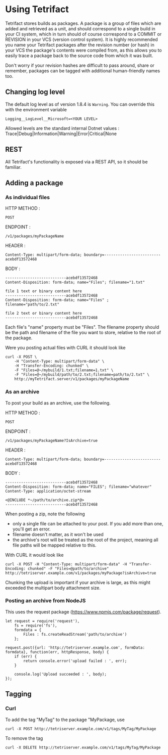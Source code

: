 # Using Tetrifact

Tetrifact stores builds as packages. A package is a group of files which are added and retrieved as a unit, and should correspond to a single build in your CI system, which in turn should of course correspond to a COMMIT or REVISION in your VCS (version control system). It is highly recommended you name your Tetrifact packages after the revision number (or hash) in your VCS the package's contents were compiled from, as this allows you to easily trace a package back to the source code from which it was built.

Don't worry if your revision hashes are difficult to pass around, share or remember, packages can be tagged with additional human-friendly names too.

## Changing log level

The default log level as of version 1.8.4 is `Warning`. You can override this with the environment variable

    Logging__LogLevel__Microsoft=<YOUR LEVEL>

Allowed levels are the standard internal Dotnet values : Trace|Debug|Information|Warning|Error|Critical|None

## REST

All Tetrifact's functionality is exposed via a REST API, so it should be familiar.

## Adding a package

### As individual files

HTTP METHOD :

    POST

ENDPOINT :

    /v1/packages/myPackageName

HEADER :

    Content-Type: multipart/form-data; boundary=-------------------------acebdf13572468 

BODY :

    ---------------------------acebdf13572468
    Content-Disposition: form-data; name="Files"; filename="1.txt" 

    file 1 text or binary content here
    ---------------------------acebdf13572468
    Content-Disposition: form-data; name="Files" ; filename="path/to/2.txt"

    file 2 text or binary content here
    ---------------------------acebdf13572468

Each file's "name" property must be "Files". The filename property should be the path and filename of the file you want to store, relative to the root of the package.

Were you posting actual files with CURL it should look like

    curl -X POST \
        -H "Content-Type: multipart/form-data" \
        -H "Transfer-Encoding: chunked" \
        -F "Files=@~/mybuild/1.txt;filename=1.txt" \
        -F "Files=@~/mybuild/path/to/2.txt;filename=path/to/2.txt" \
        http://myTetrifact.server/v1/packages/myPackageName 

### As an archive

To post your build as an archive, use the following.

HTTP METHOD :

    POST

ENDPOINT :

    /v1/packages/myPackageName?IsArchive=true

HEADER :

    Content-Type: multipart/form-data; boundary=-------------------------acebdf13572468 

BODY :

    ---------------------------acebdf13572468
    Content-Disposition: form-data; name="FILES"; filename="whatever"
    Content-Type: application/octet-stream

    <@INCLUDE *~/path/to/archive.zip*@>
    ---------------------------acebdf13572468

When posting a zip, note the following

- only a single file can be attached to your post. If you add more than one, you'll get an error.
- filename doesn't matter, as it won't be used
- the archive's root will be treated as the root of the project, meaning all file paths will be mapped relative to this.

With CURL it would look like

    curl -X POST -H "Content-Type: multipart/form-data" -H "Transfer-Encoding: chunked" -F "Files=@path/to/archive" http://tetriserver.example.com/v1/packages/myPackage?isArchive=true 

Chunking the upload is important if your archive is large, as this might exceeded the multipart body attachment size.

### Posting an archive from NodeJS

This uses the request package (https://www.npmjs.com/package/request).

    let request = require('request'),
        fs = require('fs'),
        formdata = {
            Files : fs.createReadStream('path/to/archive')
        };

    request.post({url: 'http://tetriserver.example.com', formData: formdata}, function(err, httpResponse, body) {
        if (err) {
            return console.error('upload failed : ', err);
        }

        console.log('Upload succeeded : ', body);
    });

## Tagging

### Curl

To add the tag "MyTag" to the package "MyPackage, use

    curl -X POST http://tetriserver.example.com/v1/tags/MyTag/MyPackage

To remove the tag

    curl -X DELETE http://tetriserver.example.com/v1/tags/MyTag/MyPackage
